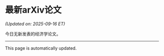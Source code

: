 # 最新arXiv论文

<!-- ARXIV_PAPERS_START -->
*(Updated on: 2025-09-16 ET)*

今日无新发表的经济学论文。
<!-- ARXIV_PAPERS_END -->

---
This page is automatically updated.
